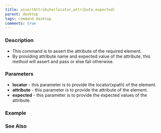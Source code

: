 ```yaml
---
title: assertAttribute(locator,attribute,expected)
parent: desktop
tags: command desktop
comments: true
---
```


### Description

- This command is to assert the attribute of the required element.
- By providing attribute name and expected value of the attribute, this method will assert and pass or else fail otherwise.

### Parameters

- **locator** -  this parameter is to provide the locator(xpath) of the element.
- **attribute** - this parameter is to provide the attribute of the element.
- **expected** - this parameter is to provide the expected values of the attribute.

### Example

### See Also
